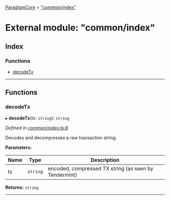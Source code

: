 [ParadigmCore](../README.md) > ["common/index"](../modules/_common_index_.md)

# External module: "common/index"

## Index

### Functions

* [decodeTx](_common_index_.md#decodetx)

---

## Functions

<a id="decodetx"></a>

###  decodeTx

▸ **decodeTx**(tx: *`string`*): `string`

*Defined in [common/index.ts:8](https://github.com/paradigmfoundation/paradigmcore/blob/99f4a81/src/common/index.ts#L8)*

Decodes and decompresses a raw transaction string.

**Parameters:**

| Name | Type | Description |
| ------ | ------ | ------ |
| tx | `string` |  encoded, compressed TX string (as seen by Tendermint) |

**Returns:** `string`

___

